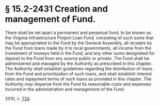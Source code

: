 # § 15.2-2431 Creation and management of Fund.

<p>There shall be set apart a permanent and perpetual fund, to be known as the Virginia Infrastructure Project Loan Fund, consisting of such sums that may be appropriated to the Fund by the General Assembly, all receipts by the Fund from loans made by it to local governments, all income from the investment of moneys held in the Fund, and any other sums designated for deposit to the Fund from any source public or private. The Fund shall be administered and managed by the Authority as prescribed in this chapter. The Authority shall establish guidelines regarding the distribution of loans from the Fund and prioritization of such loans, and shall establish interest rates and repayment terms of such loans as provided in this chapter. The Authority may disperse from the Fund its reasonable costs and expenses incurred in the administration and management of the Fund.</p><p>2010, c. <a href='http://lis.virginia.gov/cgi-bin/legp604.exe?101+ful+CHAP0724'>724</a>.</p>
